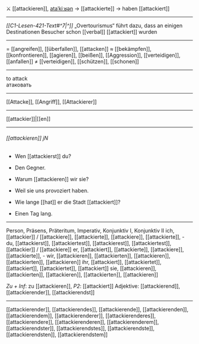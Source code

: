 ⚔️ [[attackieren]], [ataˈkiːʁən](https://youglish.com/pronounce/attackieren/german) → [[attackierte]] → haben [[attackiert]]

---
*[[C1-Lesen-421-Text#^7|^]]* „Overtourismus“ führt dazu, dass an einigen Destinationen Besucher schon [[verbal]] [[attackiert]] wurden

---
= [[angreifen]], [[überfallen]], [[attacken]]
≈ [[bekämpfen]], [[konfrontieren]], [[agieren]], [[beißen]], [[Aggression]], [[verteidigen]], [[anfallen]]
≠ [[verteidigen]], [[schützen]], [[schonen]]

---
to attack  
атаковать

---
[[Attacke]], [[Angriff]], [[Attackierer]]

---
[[attackier]]|[[en]]


---
###### [[attackieren]] jN
- Wen [[attackierst]] du?
- Den Gegner.

- Warum [[attackieren]] wir sie?
- Weil sie uns provoziert haben.

- Wie lange [[hat]] er die Stadt [[attackiert]]?
- Einen Tag lang.

---
Person, Präsens, Präteritum, Imperativ, Konjunktiv I, Konjunktiv II
ich, [[attackier]] / [[attackiere]], [[attackierte]], [[attackiere]], [[attackierte]], -
du, [[attackierst]], [[attackiertest]], [[attackierest]], [[attackiertest]], [[attackier]] / [[attackiere]]
er, [[attackiert]], [[attackierte]], [[attackiere]], [[attackierte]], -
wir, [[attackieren]], [[attackierten]], [[attackieren]], [[attackierten]], [[attackieren]]
ihr, [[attackiert]], [[attackiertet]], [[attackiert]], [[attackiertet]], [[attackiert]]
sie, [[attackieren]], [[attackierten]], [[attackieren]], [[attackierten]], [[attackieren]]

*Zu + Inf*: zu [[attackieren]], *P2*: [[attackiert]]
Adjektive: [[attackierend]], [[attackierender]], [[attackierendst]]

---
[[attackierender]], [[attackierendes]], [[attackierende]], [[attackierenden]], [[attackierendem]], [[attackierenderer]], [[attackierenderes]], [[attackierendere]], [[attackierenderen]], [[attackierenderem]], [[attackierendster]], [[attackierendstes]], [[attackierendste]], [[attackierendsten]], [[attackierendstem]]